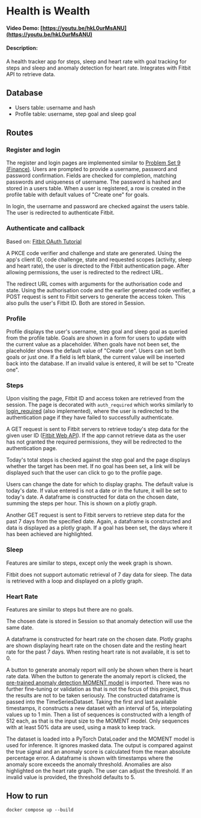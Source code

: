 # Health is Wealth
#### Video Demo:  [https://youtu.be/hkL0urMsANU](https://youtu.be/hkL0urMsANU)
#### Description:
A health tracker app for steps, sleep and heart rate with goal tracking for steps and sleep and anomaly detection for heart rate. Integrates with Fitbit API to retrieve data.

## Database
* Users table: username and hash
* Profile table: username, step goal and sleep goal

## Routes
### Register and login
The register and login pages are implemented similar to [Problem Set 9 (Finance)](https://cs50.harvard.edu/x/2024/psets/9/finance/). Users are prompted to provide a username, password and password confirmation. Fields are checked for completion, matching passwords and uniqueness of username. The password is hashed and stored in a users table. When a user is registered, a row is created in the profile table with default values of "Create one" for goals.

In login, the username and password are checked against the users table. The user is redirected to authenticate Fitbit.

### Authenticate and callback
Based on: [Fitbit OAuth Tutorial](https://dev.fitbit.com/build/reference/web-api/troubleshooting-guide/oauth2-tutorial/)

A PKCE code verifier and challenge and state are generated. Using the app's client ID, code challenge, state and requested scopes (activity, sleep and heart rate), the user is directed to the Fitbit authentication page. After allowing permissions, the user is redirected to the redirect URL.

The redirect URL comes with arguments for the authorisation code and state. Using the authorisation code and the earlier generated code verifier, a POST request is sent to Fitbit servers to generate the access token. This also pulls the user's Fitbit ID. Both are stored in Session.

### Profile
Profile displays the user's username, step goal and sleep goal as queried from the profile table. Goals are shown in a form for users to update with the current value as a placeholder. When goals have not been set, the placeholder shows the default value of "Create one". Users can set both goals or just one. If a field is left blank, the current value will be inserted back into the database. If an invalid value is entered, it will be set to "Create one".

### Steps
Upon visiting the page, Fitbit ID and access token are retrieved from the session. The page is decorated with `auth_required` which works similarly to [login_required](https://flask.palletsprojects.com/en/latest/patterns/viewdecorators/) (also implemented), where the user is redirected to the authentication page if they have failed to successfully authenticate.

A GET request is sent to Fitbit servers to retrieve today's step data for the given user ID ([Fitbit Web API](https://dev.fitbit.com/build/reference/web-api/)). If the app cannot retrieve data as the user has not granted the required permissions, they will be redirected to the authentication page.

Today's total steps is checked against the step goal and the page displays whether the target has been met. If no goal has been set, a link will be displayed such that the user can click to go to the profile page.

Users can change the date for which to display graphs. The default value is today's date. If value entered is not a date or in the future, it will be set to today's date. A dataframe is constructed for data on the chosen date, summing the steps per hour. This is shown on a plotly graph.

Another GET request is sent to Fitbit servers to retrieve step data for the past 7 days from the specified date. Again, a dataframe is constructed and data is displayed as a plotly graph. If a goal has been set, the days where it has been achieved are highlighted.

### Sleep
Features are similar to steps, except only the week graph is shown.

Fitbit does not support automatic retrieval of 7 day data for sleep. The data is retrieved with a loop and displayed on a plotly graph. 

### Heart Rate
Features are similar to steps but there are no goals.

The chosen date is stored in Session so that anomaly detection will use the same date.

A dataframe is constructed for heart rate on the chosen date. Plotly graphs are shown displaying heart rate on the chosen date and the resting heart rate for the past 7 days. When resting heart rate is not available, it is set to 0.

A button to generate anomaly report will only be shown when there is heart rate data. When the button to generate the anomaly report is clicked, the [pre-trained anomaly detection MOMENT model](https://huggingface.co/AutonLab/MOMENT-1-large) is imported. There was no further fine-tuning or validation as that is not the focus of this project, thus the results are not to be taken seriously. The constructed dataframe is passed into the TimeSeriesDataset. Taking the first and last available timestamps, it constructs a new dataset with an interval of 5s, interpolating values up to 1 min. Then a list of sequences is constructed with a length of 512 each, as that is the input size to the MOMENT model. Only sequences with at least 50% data are used, using a mask to keep track.

The dataset is loaded into a PyTorch DataLoader and the MOMENT model is used for inference. It ignores masked data. The output is compared against the true signal and an anomaly score is calculated from the mean absolute percentage error. A dataframe is shown with timestamps where the anomaly score exceeds the anomaly threshold. Anomalies are also highlighted on the heart rate graph. The user can adjust the threshold. If an invalid value is provided, the threshold defaults to 5.

## How to run
```
docker compose up --build
```
